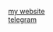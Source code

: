 [my website](https://website-portfolio-v-4.vercel.app/) <br />
[telegram](https://t.me/qqgshtk) <br />

